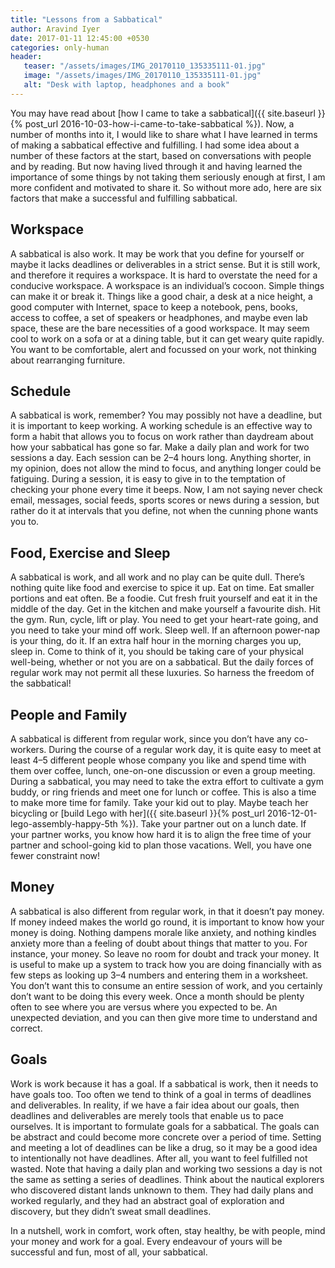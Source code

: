 ```yaml
---
title: "Lessons from a Sabbatical"
author: Aravind Iyer
date: 2017-01-11 12:45:00 +0530
categories: only-human
header:
   teaser: "/assets/images/IMG_20170110_135335111-01.jpg"
   image: "/assets/images/IMG_20170110_135335111-01.jpg"
   alt: "Desk with laptop, headphones and a book" 
---
```


You may have read about [how I came to take a sabbatical]({{ site.baseurl }}{% post_url 2016-10-03-how-i-came-to-take-sabbatical %}). Now, a number of months into it, I would like to share what I have learned in terms of making a sabbatical effective and fulfilling. I had some idea about a number of these factors at the start, based on conversations with people and by reading. But now having lived through it and having learned the importance of some things by not taking them seriously enough at first, I am more confident and motivated to share it. So without more ado, here are six factors that make a successful and fulfilling sabbatical.

## Workspace

A sabbatical is also work. It may be work that you define for yourself or maybe it lacks deadlines or deliverables in a strict sense. But it is still work, and therefore it requires a workspace. It is hard to overstate the need for a conducive workspace. A workspace is an individual’s cocoon. Simple things can make it or break it. Things like a good chair, a desk at a nice height, a good computer with Internet, space to keep a notebook, pens, books, access to coffee, a set of speakers or headphones, and maybe even lab space, these are the bare necessities of a good workspace. It may seem cool to work on a sofa or at a dining table, but it can get weary quite rapidly. You want to be comfortable, alert and focussed on your work, not thinking about rearranging furniture.

## Schedule

A sabbatical is work, remember? You may possibly not have a deadline, but it is important to keep working. A working schedule is an effective way to form a habit that allows you to focus on work rather than daydream about how your sabbatical has gone so far. Make a daily plan and work for two sessions a day. Each session can be 2–4 hours long. Anything shorter, in my opinion, does not allow the mind to focus, and anything longer could be fatiguing. During a session, it is easy to give in to the temptation of checking your phone every time it beeps. Now, I am not saying never check email, messages, social feeds, sports scores or news during a session, but rather do it at intervals that you define, not when the cunning phone wants you to.

## Food, Exercise and Sleep

A sabbatical is work, and all work and no play can be quite dull. There’s nothing quite like food and exercise to spice it up. Eat on time. Eat smaller portions and eat often. Be a foodie. Cut fresh fruit yourself and eat it in the middle of the day. Get in the kitchen and make yourself a favourite dish. Hit the gym. Run, cycle, lift or play. You need to get your heart-rate going, and you need to take your mind off work. Sleep well. If an afternoon power-nap is your thing, do it. If an extra half hour in the morning charges you up, sleep in. Come to think of it, you should be taking care of your physical well-being, whether or not you are on a sabbatical. But the daily forces of regular work may not permit all these luxuries. So harness the freedom of the sabbatical!

## People and Family

A sabbatical is different from regular work, since you don’t have any co-workers. During the course of a regular work day, it is quite easy to meet at least 4–5 different people whose company you like and spend time with them over coffee, lunch, one-on-one discussion or even a group meeting. During a sabbatical, you may need to take the extra effort to cultivate a gym buddy, or ring friends and meet one for lunch or coffee. This is also a time to make more time for family. Take your kid out to play. Maybe teach her bicycling or [build Lego with her]({{ site.baseurl }}{% post_url 2016-12-01-lego-assembly-happy-5th %}). Take your partner out on a lunch date. If your partner works, you know how hard it is to align the free time of your partner and school-going kid to plan those vacations. Well, you have one fewer constraint now!

## Money

A sabbatical is also different from regular work, in that it doesn’t pay money. If money indeed makes the world go round, it is important to know how your money is doing. Nothing dampens morale like anxiety, and nothing kindles anxiety more than a feeling of doubt about things that matter to you. For instance, your money. So leave no room for doubt and track your money. It is useful to make up a system to track how you are doing financially with as few steps as looking up 3–4 numbers and entering them in a worksheet. You don’t want this to consume an entire session of work, and you certainly don’t want to be doing this every week. Once a month should be plenty often to see where you are versus where you expected to be. An unexpected deviation, and you can then give more time to understand and correct.

## Goals

Work is work because it has a goal. If a sabbatical is work, then it needs to have goals too. Too often we tend to think of a goal in terms of deadlines and deliverables. In reality, if we have a fair idea about our goals, then deadlines and deliverables are merely tools that enable us to pace ourselves. It is important to formulate goals for a sabbatical. The goals can be abstract and could become more concrete over a period of time. Setting and meeting a lot of deadlines can be like a drug, so it may be a good idea to intentionally not have deadlines. After all, you want to feel fulfilled not wasted. Note that having a daily plan and working two sessions a day is not the same as setting a series of deadlines. Think about the nautical explorers who discovered distant lands unknown to them. They had daily plans and worked regularly, and they had an abstract goal of exploration and discovery, but they didn’t sweat small deadlines.

In a nutshell, work in comfort, work often, stay healthy, be with people, mind your money and work for a goal. Every endeavour of yours will be successful and fun, most of all, your sabbatical.
